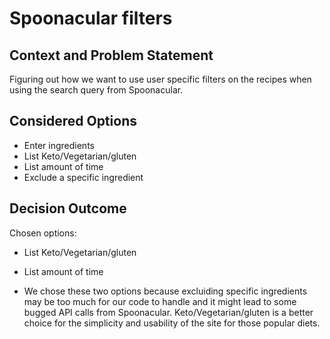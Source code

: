 # Spoonacular filters
## Context and Problem Statement

Figuring out how we want to use user specific filters on the recipes when using the search query from Spoonacular.

## Considered Options

* Enter ingredients
* List Keto/Vegetarian/gluten
* List amount of time
* Exclude a specific ingredient

## Decision Outcome

Chosen options:

* List Keto/Vegetarian/gluten
* List amount of time

* We chose these two options because excluiding specific ingredients may be too much for our code to handle and it might lead to some bugged API calls from Spoonacular. Keto/Vegetarian/gluten is a better choice for the simplicity and usability of the site for those popular diets.
